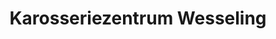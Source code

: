 ---
title: "Karosseriezentrum Wesseling"
url: /wesseling/karosseriezentrum-wesseling/
shop: Autowerkstatt
---